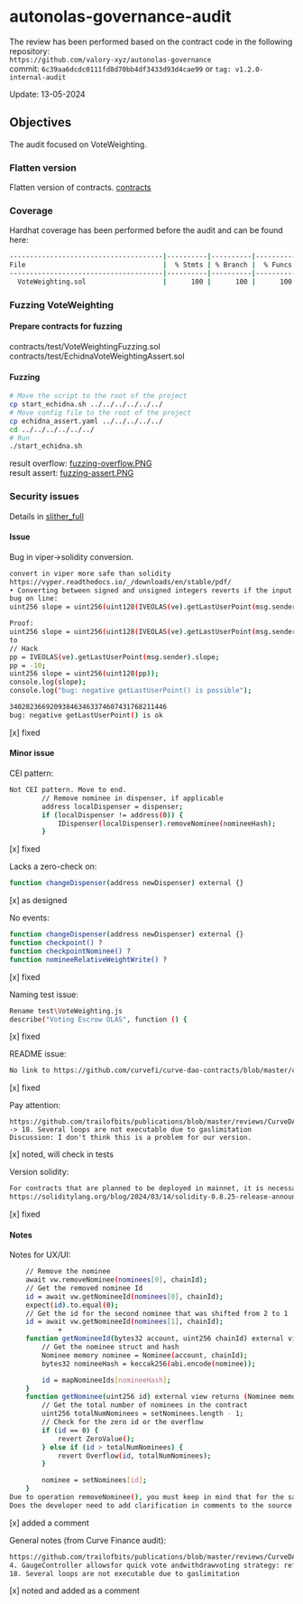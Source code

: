 # autonolas-governance-audit
The review has been performed based on the contract code in the following repository:<br>
`https://github.com/valory-xyz/autonolas-governance` <br>
commit: `6c39aa6dcdc0111fd8d70bb4df3433d93d4cae99` or `tag: v1.2.0-internal-audit` <br> 

Update: 13-05-2024  <br>

## Objectives
The audit focused on VoteWeighting. <BR>

### Flatten version
Flatten version of contracts. [contracts](https://github.com/valory-xyz/autonolas-governance/blob/main/audits/internal12/analysis/contracts)


### Coverage
Hardhat coverage has been performed before the audit and can be found here:
```sh
--------------------------------------|----------|----------|----------|----------|----------------|
File                                  |  % Stmts | % Branch |  % Funcs |  % Lines |Uncovered Lines |
--------------------------------------|----------|----------|----------|----------|----------------|
  VoteWeighting.sol                   |      100 |      100 |      100 |      100 |                |
```

### Fuzzing VoteWeighting

#### Prepare contracts for fuzzing
contracts/test/VoteWeightingFuzzing.sol <br>
contracts/test/EchidnaVoteWeightingAssert.sol <br> 

#### Fuzzing
```sh
# Move the script to the root of the project
cp start_echidna.sh ../../../../../../
# Move config file to the root of the project
cp echidna_assert.yaml ../../../../../
cd ../../../../../../
# Run 
./start_echidna.sh
```
result overflow: [fuzzing-overflow.PNG](https://github.com/valory-xyz/autonolas-governance/blob/main/audits/internal12/analysis/fuzzing/overflow/fuzzing-overflow.PNG) <br>
result assert: [fuzzing-assert.PNG](https://github.com/valory-xyz/autonolas-governance/blob/main/audits/internal12/analysis/fuzzing/overflow/fuzzing-assert.PNG)


### Security issues
Details in [slither_full](https://github.com/valory-xyz/autonolas-governance/blob/main/audits/internal12/analysis/slither_full.txt) <br>

#### Issue
Bug in viper->solidity conversion.
```sh
convert in viper more safe than solidity
https://vyper.readthedocs.io/_/downloads/en/stable/pdf/
• Converting between signed and unsigned integers reverts if the input is negative.
bug on line:
uint256 slope = uint256(uint128(IVEOLAS(ve).getLastUserPoint(msg.sender).slope));

Proof:
uint256 slope = uint256(uint128(IVEOLAS(ve).getLastUserPoint(msg.sender).slope));
to
// Hack
pp = IVEOLAS(ve).getLastUserPoint(msg.sender).slope;
pp = -10;
uint256 slope = uint256(uint128(pp));
console.log(slope);
console.log("bug: negative getLastUserPoint() is possible");

340282366920938463463374607431768211446
bug: negative getLastUserPoint() is ok
```
[x] fixed

#### Minor issue
CEI pattern: <br>
```sh
Not CEI pattern. Move to end.
        // Remove nominee in dispenser, if applicable
        address localDispenser = dispenser;
        if (localDispenser != address(0)) {
            IDispenser(localDispenser).removeNominee(nomineeHash);
        }

```
[x] fixed

Lacks a zero-check on: <br>
```sh
function changeDispenser(address newDispenser) external {}
```
[x] as designed

No events: <br>
```sh
function changeDispenser(address newDispenser) external {}
function checkpoint() ?
function checkpointNominee() ?
function nomineeRelativeWeightWrite() ?
```
[x] fixed

Naming test issue: <br>
```sh
Rename test\VoteWeighting.js
describe("Voting Escrow OLAS", function () {
```
[x] fixed

README issue: <br>
```sh
No link to https://github.com/curvefi/curve-dao-contracts/blob/master/contracts/GaugeController.vy
```
[x] fixed

Pay attention: <br>
```
https://github.com/trailofbits/publications/blob/master/reviews/CurveDAO.pdf -> 18. Several loops are not executable due to gaslimitation
Discussion: I don't think this is a problem for our version.
```
[x] noted, will check in tests

Version solidity: <br>
```sh
For contracts that are planned to be deployed in mainnet, it is necessary to use the features of the latest hard fork.
https://soliditylang.org/blog/2024/03/14/solidity-0.8.25-release-announcement/
```
[x] fixed

#### Notes
Notes for UX/UI:
```sh
    // Remove the nominee
    await vw.removeNominee(nominees[0], chainId);
    // Get the removed nominee Id
    id = await vw.getNomineeId(nominees[0], chainId);
    expect(id).to.equal(0);
    // Get the id for the second nominee that was shifted from 2 to 1
    id = await vw.getNomineeId(nominees[1], chainId);
            +
    function getNomineeId(bytes32 account, uint256 chainId) external view returns (uint256 id) {
        // Get the nominee struct and hash
        Nominee memory nominee = Nominee(account, chainId);
        bytes32 nomineeHash = keccak256(abi.encode(nominee));

        id = mapNomineeIds[nomineeHash];
    }
    function getNominee(uint256 id) external view returns (Nominee memory nominee) {
        // Get the total number of nominees in the contract
        uint256 totalNumNominees = setNominees.length - 1;
        // Check for the zero id or the overflow
        if (id == 0) {
            revert ZeroValue();
        } else if (id > totalNumNominees) {
            revert Overflow(id, totalNumNominees);
        }

        nominee = setNominees[id];
    }
Due to operation removeNominee(), you must keep in mind that for the same `id` there can be DIFFERENT(!) `nominee` in different time. ref: tests
Does the developer need to add clarification in comments to the source code? 
```
[x] added a comment

General notes (from Curve Finance audit): <br>
```sh
https://github.com/trailofbits/publications/blob/master/reviews/CurveDAO.pdf
4. GaugeController allowsfor quick vote andwithdrawvoting strategy: ref: source variable WEIGHT_VOTE_DELAY
18. Several loops are not executable due to gaslimitation
```
[x] noted and added as a comment


